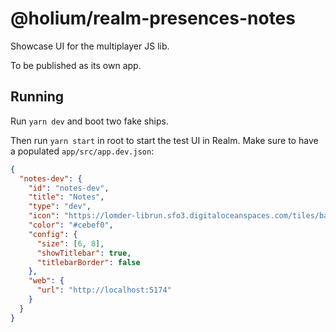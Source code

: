 # @holium/realm-presences-notes

Showcase UI for the multiplayer JS lib.

To be published as its own app.

## Running

Run `yarn dev` and boot two fake ships.

Then run `yarn start` in root to start the test UI in Realm. Make sure to have a populated `app/src/app.dev.json`:

```json
{
  "notes-dev": {
    "id": "notes-dev",
    "title": "Notes",
    "type": "dev",
    "icon": "https://lomder-librun.sfo3.digitaloceanspaces.com/tiles/ballot-app-tile.svg",
    "color": "#cebef0",
    "config": {
      "size": [6, 8],
      "showTitlebar": true,
      "titlebarBorder": false
    },
    "web": {
      "url": "http://localhost:5174"
    }
  }
}
```
